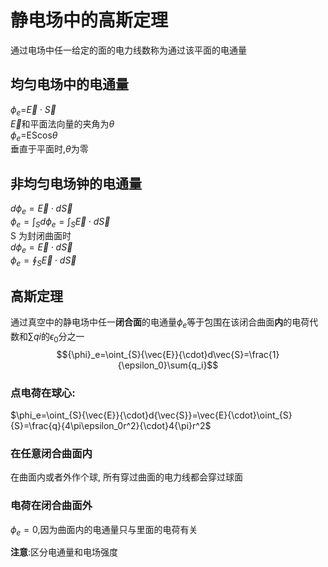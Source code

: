 # 静电场中的高斯定理
通过电场中任一给定的面的电力线数称为通过该平面的电通量  
## 均匀电场中的电通量  
${\phi}_e$=$\vec{E}{\cdot}\vec{S}$  
$\vec{E}$和平面法向量的夹角为$\theta$  
${\phi}_e$=EScos$\theta$  
垂直于平面时,$\theta$为零

## 非均匀电场钟的电通量  
$d{\phi}_e=\vec{E}{\cdot}d\vec{S}$  
${\phi}_e=\int_{S}{d\phi_e}=\int_{S}{\vec{E}{\cdot}d\vec{S}}$  
S 为封闭曲面时  
$d{\phi}_e=\vec{E}{\cdot}d\vec{S}$  
${\phi}_e=\oint_{S}\vec{E}{\cdot}d\vec{S}$  
## 高斯定理  
通过真空中的静电场中任一**闭合面**的电通量$\phi_e$等于包围在该闭合曲面**内**的电荷代数和$\sum{qi}$的$\epsilon_0$分之一    
$${\phi}_e=\oint_{S}{\vec{E}}{\cdot}d\vec{S}=\frac{1}{\epsilon_0}\sum{q_i}$$  
### 点电荷在球心:  
$\phi_e=\oint_{S}{\vec{E}}{\cdot}d{\vec{S}}=\vec{E}{\cdot}\oint_{S}{S}=\frac{q}{4\pi\epsilon_0r^2}{\cdot}4{\pi}r^2$  
### 在任意闭合曲面内  
在曲面内或者外作个球, 所有穿过曲面的电力线都会穿过球面  
### 电荷在闭合曲面外  
$\phi_e=0$,因为曲面内的电通量只与里面的电荷有关  

**注意**:区分电通量和电场强度
